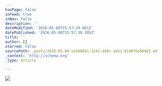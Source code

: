 ```yaml
---
hasPage: false
inFeed: true
inNav: false
description: ''
dateModified: '2016-05-08T15:57:29.001Z'
datePublished: '2016-05-08T15:57:30.305Z'
title: ''
author: []
starred: false
sourcePath: _posts/2016-05-08-a1568681-2141-480c-ad32-814876a50dd3.md
_context: 'http://schema.org'
_type: Article

---
```

![](https://the-grid-user-content.s3-us-west-2.amazonaws.com/7680221c-b3c4-4f97-a117-1bf340faf5b7.jpg)